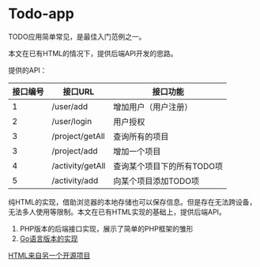 # Todo-app

TODO应用简单常见，是最佳入门范例之一。

本文在已有HTML的情况下，提供后端API开发的思路。

提供的API：

| 接口编号 | 接口URL | 接口功能 |
|-----|----| ------------|
|1 | /user/add  |增加用户（用户注册）|
|2 | /user/login  |用户授权|
|3 | /project/getAll |查询所有的项目|
|3 | /project/add  |增加一个项目|
|4 | /activity/getAll |查询某个项目下的所有TODO项|
|5 | /activity/add |向某个项目添加TODO项|


纯HTML的实现，借助浏览器的本地存储也可以保存信息。但是存在无法跨设备，无法多人使用等限制。本文在已有HTML实现的基础上，提供后端API。

1. PHP版本的后端接口实现，展示了简单的PHP框架的雏形
2. [Go语言版本的实现](https://blog.csdn.net/panxl6/article/details/78758468)

[HTML来自另一个开源项目](https://github.com/themaxsandelin/todo.git)